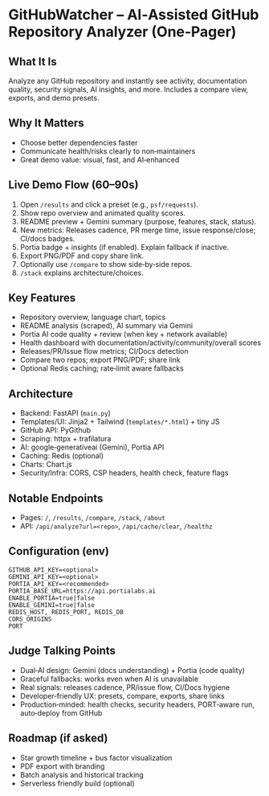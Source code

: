 # GitHubWatcher – AI‑Assisted GitHub Repository Analyzer (One‑Pager)

## What It Is
Analyze any GitHub repository and instantly see activity, documentation quality, security signals, AI insights, and more. Includes a compare view, exports, and demo presets.

## Why It Matters
- Choose better dependencies faster
- Communicate health/risks clearly to non‑maintainers
- Great demo value: visual, fast, and AI‑enhanced

## Live Demo Flow (60–90s)
1. Open `/results` and click a preset (e.g., `psf/requests`).
2. Show repo overview and animated quality scores.
3. README preview + Gemini summary (purpose, features, stack, status).
4. New metrics: Releases cadence, PR merge time, issue response/close; CI/docs badges.
5. Portia badge + insights (if enabled). Explain fallback if inactive.
6. Export PNG/PDF and copy share link.
7. Optionally use `/compare` to show side‑by‑side repos.
8. `/stack` explains architecture/choices.

## Key Features
- Repository overview, language chart, topics
- README analysis (scraped), AI summary via Gemini
- Portia AI code quality + review (when key + network available)
- Health dashboard with documentation/activity/community/overall scores
- Releases/PR/Issue flow metrics; CI/Docs detection
- Compare two repos; export PNG/PDF; share link
- Optional Redis caching; rate‑limit aware fallbacks

## Architecture
- Backend: FastAPI (`main.py`)
- Templates/UI: Jinja2 + Tailwind (`templates/*.html`) + tiny JS
- GitHub API: PyGithub
- Scraping: httpx + trafilatura
- AI: google‑generativeai (Gemini), Portia API
- Caching: Redis (optional)
- Charts: Chart.js
- Security/Infra: CORS, CSP headers, health check, feature flags

## Notable Endpoints
- Pages: `/`, `/results`, `/compare`, `/stack`, `/about`
- API: `/api/analyze?url=<repo>`, `/api/cache/clear`, `/healthz`

## Configuration (env)
```
GITHUB_API_KEY=<optional>
GEMINI_API_KEY=<optional>
PORTIA_API_KEY=<recommended>
PORTIA_BASE_URL=https://api.portialabs.ai
ENABLE_PORTIA=true|false
ENABLE_GEMINI=true|false
REDIS_HOST, REDIS_PORT, REDIS_DB
CORS_ORIGINS
PORT
```

## Judge Talking Points
- Dual‑AI design: Gemini (docs understanding) + Portia (code quality)
- Graceful fallbacks: works even when AI is unavailable
- Real signals: releases cadence, PR/issue flow, CI/Docs hygiene
- Developer‑friendly UX: presets, compare, exports, share links
- Production‑minded: health checks, security headers, PORT‑aware run, auto‑deploy from GitHub

## Roadmap (if asked)
- Star growth timeline + bus factor visualization
- PDF export with branding
- Batch analysis and historical tracking
- Serverless friendly build (optional)

